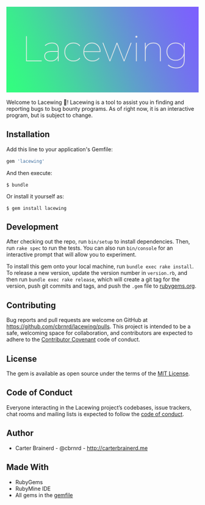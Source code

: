﻿![lacewing](https://github.com/cbrnrd/lacewing/raw/master/img/text-gradient.png)

Welcome to Lacewing 🦗! Lacewing is a tool to assist you in finding and reporting 
bugs to bug bounty programs. As of right now, it is an interactive program, 
but is subject to change.

## Installation

Add this line to your application's Gemfile:

```ruby
gem 'lacewing'
```

And then execute:

    $ bundle

Or install it yourself as:

    $ gem install lacewing


## Development

After checking out the repo, run `bin/setup` to install dependencies. Then, run `rake spec` to run the tests. You can also run `bin/console` for an interactive prompt that will allow you to experiment.

To install this gem onto your local machine, run `bundle exec rake install`. To release a new version, update the version number in `version.rb`, and then run `bundle exec rake release`, which will create a git tag for the version, push git commits and tags, and push the `.gem` file to [rubygems.org](https://rubygems.org).

## Contributing

Bug reports and pull requests are welcome on GitHub at https://github.com/cbrnrd/lacewing/pulls. This project is intended to be a safe, welcoming space for collaboration, and contributors are expected to adhere to the [Contributor Covenant](http://contributor-covenant.org) code of conduct.

## License

The gem is available as open source under the terms of the [MIT License](https://opensource.org/licenses/MIT).

## Code of Conduct

Everyone interacting in the Lacewing project’s codebases, issue trackers, chat rooms and mailing lists is expected to follow the [code of conduct](https://github.com/cbrnrd/lacewing/blob/master/CODE_OF_CONDUCT.md).

## Author
- Carter Brainerd - @cbrnrd - http://carterbrainerd.me

## Made With
- RubyGems
- RubyMine IDE
- All gems in the [gemfile](https://github.com/cbrnrd/lacewing/blob/master/Gemfile)
